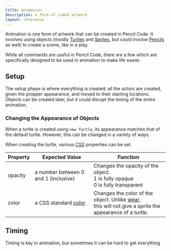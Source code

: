 ```yaml
---
title: animation
description: a form of coded artwork
layout: reference
---
```


Animation is one form of artwork that can be created in Pencil Code. It involves using objects (mostly [Turtles](Turtle.html) and [Sprites](Sprite.html), but could involve [Pencils](Pencil.html) as well) to create a scene, like in a play. 

While all commands are useful in Pencil Code, there are a few which are specifically designed to be used in animation to make life easier. 

## Setup

The setup phase is where everything is created; all the actors are created, given the propper appearance, and moved to their starting locations. Objects can be created later, but it could disrupt the timing of the entire animation. 

### Changing the Appearance of Objects

When a turtle is created using `new Turtle`, its appearance matches that of the default turtle. However, this can be changed in a variety of ways. 

When creating the turtle, various [CSS](http://www.w3schools.com/css/default.asp) properties can be set. 

| Property | Expected Value                        | Function                                                                                                                |
|----------|---------------------------------------|-------------------------------------------------------------------------------------------------------------------------|
| opacity  |  a number between 0 and 1 (inclusive) | Changes the opacity of the object. <br>1 is fully opaque<br>0 is fully transparent                                      |
| color    | a CSS standard [color](colors.html)   | Changes the color of the object. Unlike [wear](wear.html), <br>this will not give a sprite the appearance of a turtle.  |

## Timing

Timing is key in animation, but sometimes it can be hard to get everything
